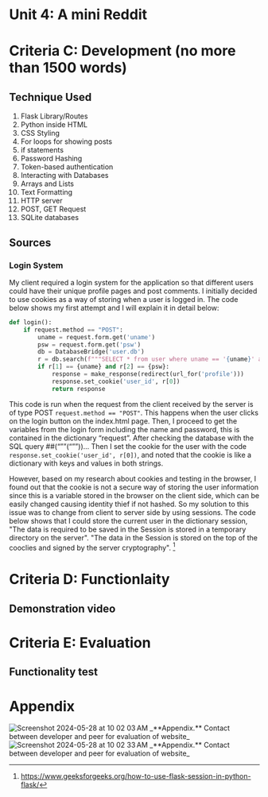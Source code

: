 # Unit 4: A mini Reddit


# Criteria C: Development (no more than 1500 words)

## Technique Used
1. Flask Library/Routes
2. Python inside HTML
3. CSS Styling
4. For loops for showing posts
5. if statements
6. Password Hashing
7. Token-based authentication
8. Interacting with Databases
9. Arrays and Lists
10. Text Formatting
11. HTTP server
12. POST, GET Request
13. SQLite databases


## Sources

### Login System

My client required a login system for the application so that different users could have their unique profile pages and post comments. I initially decided to use cookies as a way of storing when a user is logged in. The code below shows my first attempt and I will explain it in detail below:

```.py
def login():
    if request.method == "POST":
        uname = request.form.get('uname')
        psw = request.form.get('psw')
        db = DatabaseBridge('user.db')
        r = db.search(f"""SELECT * from user where uname == '{uname}' and psw == '{psw}'""")
        if r[1] == {uname} and r[2] == {psw}:
            response = make_response(redirect(url_for('profile')))
            response.set_cookie('user_id', r[0])
            return response
```
This code is run when the request from the client received by the server is of type POST ```request.method == "POST"```. This happens when the user clicks on the login button on the index.html page. Then, I proceed to get the variables from the login form including the name and password, this is contained in the dictionary “request”. After checking the database with the SQL query ##(“””(“””))... Then I set the cookie for the user with the code ``` response.set_cookie('user_id', r[0]) ```, and noted that the cookie is like a dictionary with keys and values in both strings.

However, based on my research about cookies and testing in the browser, I found out that the cookie is not a secure way of storing the user information since this is a variable stored in the browser on the client side, which can be easily changed causing identity thief if not hashed. So my solution to this issue was to change from client to server side by using sessions. The code below shows that I could store the current user in the dictionary session, "The data is required to be saved in the Session is stored in a temporary directory on the server". "The data in the Session is stored on the top of the cooclies and signed by the server cryptography". [^1]



# Criteria D: Functionlaity

## Demonstration video


# Criteria E: Evaluation

## Functionality test



# Appendix

<img width="max" alt="Screenshot 2024-05-28 at 10 02 03 AM" src="https://github.com/hasmhib/unit4-2024/assets/142870448/f0d455f7-367a-4339-82de-d3323797cb01">
_**Appendix.** Contact between developer and peer for evaluation of website_


<img width="max" alt="Screenshot 2024-05-28 at 10 02 33 AM" src="https://github.com/hasmhib/unit4-2024/assets/142870448/c46b46fb-ed14-4a6a-9457-a05a3716c1ca">
_**Appendix.** Contact between developer and peer for evaluation of website_





[^1]: https://www.geeksforgeeks.org/how-to-use-flask-session-in-python-flask/

